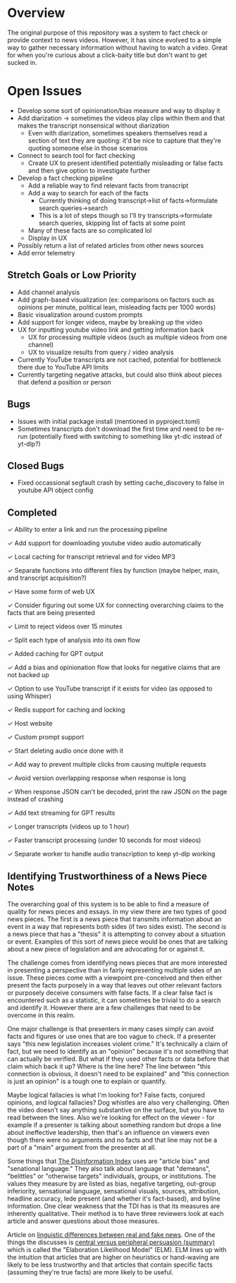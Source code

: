 # Overview 
The original purpose of this repository was a system to fact check or provide context to news videos. However, it has since evolved to a simple way to gather necessary information without having to watch a video. Great for when you're curious about a click-baity title but don't want to get sucked in. 

# Open Issues
- Develop some sort of opinionation/bias measure and way to display it
- Add diarization -> sometimes the videos play clips within them and that makes the transcript nonsensical without diarization
    - Even with diarization, sometimes speakers themselves read a section of text they are quoting: it'd be nice to capture that they're quoting someone else in those scenarios
- Connect to search tool for fact checking 
    - Create UX to present identified potentially misleading or false facts and then give option to investigate further
- Develop a fact checking pipeline 
    - Add a reliable way to find relevant facts from transcript
    - Add a way to search for each of the facts
        - Currently thinking of doing transcript->list of facts->formulate search queries->search
        - This is a lot of steps though so I'll try transcripts->formulate search queries, skipping list of facts at some point
    - Many of these facts are so complicated lol 
    - Display in UX
- Possibly return a list of related articles from other news sources
- Add error telemetry

## Stretch Goals or Low Priority
- Add channel analysis 
- Add graph-based visualization (ex: comparisons on factors such as opinions per minute, political lean, misleading facts per 1000 words)
- Basic visualization around custom prompts 
- Add support for longer videos, maybe by breaking up the video
- UX for inputting youtube video link and getting information back 
    - UX for processing multiple videos (such as multiple videos from one channel)
    - UX to visualize results from query / video analysis 
- Currently YouTube transcripts are not cached, potential for bottleneck there due to YouTube API limits
- Currently targeting negative attacks, but could also think about pieces that defend a position or person  

## Bugs 
- Issues with initial package install (mentioned in pyproject.toml)
- Sometimes transcripts don't download the first time and need to be re-run (potentially fixed with switching to something like yt-dlc instead of yt-dlp?)

## Closed Bugs
- Fixed occassional segfault crash by setting cache_discovery to false in youtube API object config

## Completed
&check; Ability to enter a link and run the processing pipeline 

&check; Add support for downloading youtube video audio automatically

&check; Local caching for transcript retrieval and for video MP3

&check; Separate functions into different files by function (maybe helper, main, and transcript acquisition?)

&check; Have some form of web UX 

&check; Consider figuring out some UX for connecting overarching claims to the facts that are being presented

&check; Limit to reject videos over 15 minutes

&check; Split each type of analysis into its own flow

&check; Added caching for GPT output

&check; Add a bias and opinionation flow that looks for negative claims that are not backed up 

&check; Option to use YouTube transcript if it exists for video (as opposed to using Whisper)

&check; Redis support for caching and locking

&check; Host website 

&check; Custom prompt support

&check; Start deleting audio once done with it

&check; Add way to prevent multiple clicks from causing multiple requests

&check; Avoid version overlapping response when response is long

&check; When response JSON can't be decoded, print the raw JSON on the page instead of crashing

&check; Add text streaming for GPT results

&check; Longer transcripts (videos up to 1 hour)

&check; Faster transcript processing (under 10 seconds for most videos)

&check; Separate worker to handle audio transcription to keep yt-dlp working


## Identifying Trustworthiness of a News Piece Notes
The overarching goal of this system is to be able to find a measure of quality for news pieces and essays. In my view there are two types of good news pieces. The first is a news piece that transmits information about an event in a way that represents both sides (if two sides exist). The second is a news piece that has a "thesis" it is attempting to convey about a situation or event. Examples of this sort of news piece would be ones that are talking about a new piece of legislation and are advocating for or against it. 

The challenge comes from identifying news pieces that are more interested in presenting a perspective than in fairly representing multiple sides of an issue. These pieces come with a viewpoint pre-conceived and then either present the facts purposely in a way that leaves out other relevant factors or purposely deceive consumers with false facts. If a clear false fact is encountered such as a statistic, it can sometimes be trivial to do a search and identify it. However there are a few challenges that need to be overcome in this realm. 

One major challenge is that presenters in many cases simply can avoid facts and figures or use ones that are too vague to check. If a presenter says "this new legislation increases violent crime." It's technically a claim of fact, but we need to identify as an "opinion" because it's not something that can actually be verified. But what if they used other facts or data before that claim which back it up? Where is the line here? The line between "this connection is obvious, it doesn't need to be explained" and "this connection is just an opinion" is a tough one to explain or quantify.

Maybe logical fallacies is what I'm looking for? False facts, conjured opinions, and logical fallacies? Dog whistles are also very challenging. Often the video doesn't say anything substantive on the surface, but you have to read between the lines. Also we're looking for effect on the viewer - for example if a presenter is talking about something random but drops a line about ineffective leadership, then that's an influence on viewers even though there were no arguments and no facts and that line may not be a part of a "main" argument from the presenter at all. 

Some things that [The Disinformation Index](https://www.disinformationindex.org/country-studies/2022-12-16-disinformation-risk-assessment-the-online-news-market-in-the-united-states/) uses are "article bias" and "senational language." They also talk about language that "demeans", "belittles" or "otherwise targets" individuals, groups, or institutions. The values they measure by are listed as bias, negative targeting, out-group inferiority, sensational language, sensational visuals, sources, attribution, headline accuracy, lede present (and whether it's fact-based), and byline information. One clear weakness that the TDI has is that its measures are inherently qualitative. Their method is to have three reviewers look at each article and answer questions about those measures. 

Article on [linguistic differences between real and fake news](https://arxiv.org/abs/1703.09398). One of the things the discusses is [central versus peripheral persuasion (summary)](https://prevention.nd.gov/files/bingedrinking/ELM%20-%20Australia.pdf) which is called the "Elaboration Likelihood Model" (ELM). ELM lines up with the intuition that articles that are higher on heuristics or hand-waving are likely to be less trustworthy and that articles that contain specific facts (assuming they're true facts) are more likely to be useful.  